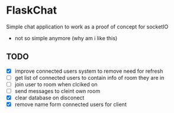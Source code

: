 # FlaskChat
Simple chat application to work as a proof of concept for socketIO
- not so simple anymore (why am i like this)

## TODO
- [x] improve connected users system to remove need for refresh
- [ ] get list of connected users to contain info of room they are in
- [ ] join user to room when clciked on
- [ ] send messages to cleint own room
- [x] clear database on disconect
- [x] remove name form connected users for client

